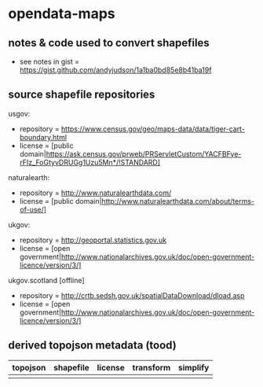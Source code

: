 # opendata-maps

## notes & code used to convert shapefiles

- see notes in gist = https://gist.github.com/andyjudson/1a1ba0bd85e8b41ba19f

## source shapefile repositories

usgov:

- repository = https://www.census.gov/geo/maps-data/data/tiger-cart-boundary.html
- license = [public domain|https://ask.census.gov/prweb/PRServletCustom/YACFBFye-rFIz_FoGtyvDRUGg1Uzu5Mn*/!STANDARD]

naturalearth:

- repository = http://www.naturalearthdata.com/
- license = [public domain|http://www.naturalearthdata.com/about/terms-of-use/]

ukgov:

- repository = http://geoportal.statistics.gov.uk
- license = [open government|http://www.nationalarchives.gov.uk/doc/open-government-licence/version/3/]

ukgov.scotland [offline]

- repository = http://crtb.sedsh.gov.uk/spatialDataDownload/dload.asp
- license = [open government|http://www.nationalarchives.gov.uk/doc/open-government-licence/version/3/]

## derived topojson metadata (tood)


|topojson|shapefile|license|transform|simplify|
|---|---|---|---|---|
||||||

